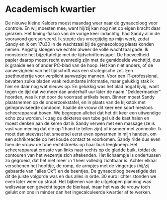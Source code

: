 # Academisch kwartier

De nieuwe kleine Kalders moest maandag weer naar de gynaecoloog voor controle. En wij moesten mee, want hij/zij kan nog niet op eigen kracht daar geraken.
Het timing-fiasco van de vorige keer indachtig, had Sandy al in de vooravond gereserveerd. Ik stopte dus vroegtijdig op mijn werk, zodat Sandy en ik om 17u30 in de wachtzaal bij de gynaecoloog plaats konden nemen. Angstig sloegen we echter alweer de volle wachtzaal gade. Ik monsterde het bijzettafeltje met de tijdschriftenstapel. De hoeveelheid papier daarop moest recht evenredig zijn met de gemiddelde wachttijd, dus ik graaide een of ander PC-blad van de hoop.
Het kan niet anders, of de aanwezigheid van het tijdschrift was een strategische zet. Een zoethoudertje voor verplicht aanwezige mannen. Voor een IT-professional, bevatten zulke bladen vaak redundante informatie, maar gelukkig stak ik hier en daar nog wat nieuws op. En gelukkig was het blad nogal lijvig, want tegen de tijd dat we meer dan anderhalf uur later de naam "Dekleermaeker" hoorden, was ik net door de voorraad artikels heen.
Binnen moest Sandy plaatsnemen op de onderzoekstafel, en in plaats van de kijkstok met geïmproviseerde condoom, haalde de vrouw dit keer een soort mesloos scheerapparaat boven. We begrepen allebei dat het dit keer een uitwendige echo zou worden.
Ik zag de dokteres een tube gel uit de kast halen en moest denken aan de keren dat ik Sandy verwen met een massage (ze is vast van mening dat die op 1 hand te tellen zijn) of insmeer met zonneolie. Ik moet dan steevast het smeersel eerst even opwarmen in mijn handen, om een schrikreactie op het koude contact te voorkomen. Sandy rilde dus even toen de vrouw de tube rechtstreeks op haar buik leegkneep.
Het scheerapparaat crosste van links naar rechts op de gladde buik, totdat de contouren van het wezentje zich aftekenden. Het lichaampje is ondertussen zo gegroeid, dat het niet meer in 1 keer volledig zichtbaar is. Achter elkaar verschenen het hoofdje, de romp, de armpjes met de vingertjes (hij/zij gebaarde van "alles Ok") en de beentjes. De gynaecoloog bevestigde dat dit de juiste volgorde was en dus alles in orde.
30 euro lichter stonden we even later weer op straat. Het bijbenen van de uitgelopen planning was weliswaar een gevecht tegen de bierkaai, maar het was de vrouw toch gelukt om ons in minder dan het ingecalculeerde kwartier af te werken.